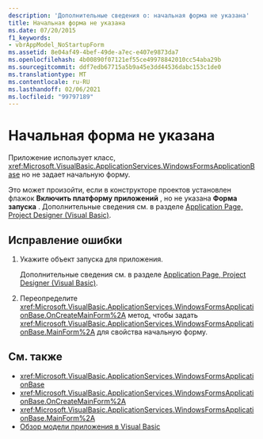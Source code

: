 ```yaml
---
description: 'Дополнительные сведения о: начальная форма не указана'
title: Начальная форма не указана
ms.date: 07/20/2015
f1_keywords:
- vbrAppModel_NoStartupForm
ms.assetid: 8e04af49-4bef-49de-a7ec-e407e9873da7
ms.openlocfilehash: 4b00890f07121ef55ce49978842010cc54aba29b
ms.sourcegitcommit: ddf7edb67715a5b9a45e3dd44536dabc153c1de0
ms.translationtype: MT
ms.contentlocale: ru-RU
ms.lasthandoff: 02/06/2021
ms.locfileid: "99797189"
---
```

# <a name="a-startup-form-has-not-been-specified"></a>Начальная форма не указана

Приложение использует класс, <xref:Microsoft.VisualBasic.ApplicationServices.WindowsFormsApplicationBase> но не задает начальную форму.  
  
 Это может произойти, если в конструкторе проектов установлен флажок **Включить платформу приложений** , но не указана **Форма запуска** . Дополнительные сведения см. в разделе [Application Page, Project Designer (Visual Basic)](/visualstudio/ide/reference/application-page-project-designer-visual-basic).  
  
## <a name="to-correct-this-error"></a>Исправление ошибки  
  
1. Укажите объект запуска для приложения.  
  
     Дополнительные сведения см. в разделе [Application Page, Project Designer (Visual Basic)](/visualstudio/ide/reference/application-page-project-designer-visual-basic).  
  
2. Переопределите <xref:Microsoft.VisualBasic.ApplicationServices.WindowsFormsApplicationBase.OnCreateMainForm%2A> метод, чтобы задать <xref:Microsoft.VisualBasic.ApplicationServices.WindowsFormsApplicationBase.MainForm%2A> для свойства начальную форму.  
  
## <a name="see-also"></a>См. также

- <xref:Microsoft.VisualBasic.ApplicationServices.WindowsFormsApplicationBase>
- <xref:Microsoft.VisualBasic.ApplicationServices.WindowsFormsApplicationBase.OnCreateMainForm%2A>
- <xref:Microsoft.VisualBasic.ApplicationServices.WindowsFormsApplicationBase.MainForm%2A>
- [Обзор модели приложения в Visual Basic](../../developing-apps/development-with-my/overview-of-the-visual-basic-application-model.md)
